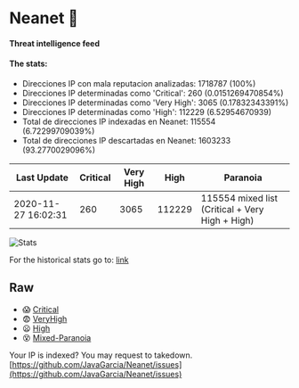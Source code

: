 # Neanet :hocho:
#### Threat intelligence feed
#### The stats:

- Direcciones IP con mala reputacion analizadas: 1718787 (100%)
- Direcciones IP determinadas como 'Critical':  260 (0.0151269470854%)
- Direcciones IP determinadas como 'Very High':  3065 (0.17832343391%)
- Direcciones IP determinadas como 'High':  112229 (6.52954670939)
- Total de direcciones IP indexadas en Neanet:  115554 (6.72299709039%)
- Total de direcciones IP descartadas en Neanet:  1603233 (93.2770029096%)

| Last Update | Critical | Very High | High | Paranoia |
| --- | --- | --- | --- | --- |
| 2020-11-27 16:02:31 | 260 | 3065 | 112229 | 115554 mixed list (Critical + Very High + High)|

![Stats](https://docs.google.com/spreadsheets/d/e/2PACX-1vSnaNMIXVabIpDJjufMlzH7poXnshF3mgd8Is1g9ytUEzVsP5my4Trn8f-xkoLLQ38xpL3HtmUexLo6/pubchart?oid=501124687&format=image)

For the historical stats go to: [link](/stats.csv)
## Raw
- :scream: [Critical](https://raw.githubusercontent.com/JavaGarcia/Neanet/master/blacklists/neanet_critical.txt)
- :fearful: [VeryHigh](https://raw.githubusercontent.com/JavaGarcia/Neanet/master/blacklists/neanet_veryHigh.txtt)
- :frowning: [High](https://raw.githubusercontent.com/JavaGarcia/Neanet/master/blacklists/neanet_high.txt)
- :dizzy_face: [Mixed-Paranoia](https://raw.githubusercontent.com/JavaGarcia/Neanet/master/blacklists/neanet_all.txt)


Your IP is indexed? You may request to takedown. [https://github.com/JavaGarcia/Neanet/issues](https://github.com/JavaGarcia/Neanet/issues)















































































































































































































































































































































































































































































































































































































































































































































































































































































































































































































































































































































































































































































































































































































































































































































































































































































































































































































































































































































































































































































































































































































































































































































































































































































































































